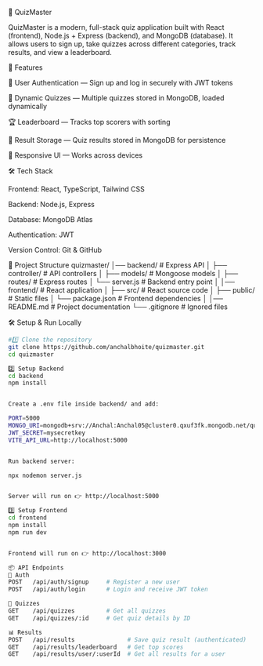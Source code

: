 🎯 QuizMaster

QuizMaster is a modern, full-stack quiz application built with React (frontend), Node.js + Express (backend), and MongoDB (database).
It allows users to sign up, take quizzes across different categories, track results, and view a leaderboard.

🚀 Features

🔐 User Authentication — Sign up and log in securely with JWT tokens

📝 Dynamic Quizzes — Multiple quizzes stored in MongoDB, loaded dynamically

🏆 Leaderboard — Tracks top scorers with sorting

💾 Result Storage — Quiz results stored in MongoDB for persistence

📱 Responsive UI — Works across devices

🛠 Tech Stack

Frontend: React, TypeScript, Tailwind CSS

Backend: Node.js, Express

Database: MongoDB Atlas

Authentication: JWT

Version Control: Git & GitHub

📂 Project Structure
quizmaster/
│── backend/          # Express API
│   ├── controller/   # API controllers
│   ├── models/       # Mongoose models
│   ├── routes/       # Express routes
│   └── server.js     # Backend entry point
│
│── frontend/         # React application
│   ├── src/          # React source code
│   ├── public/       # Static files
│   └── package.json  # Frontend dependencies
│
│── README.md         # Project documentation
└── .gitignore        # Ignored files

🛠️ Setup & Run Locally

```bash
#1️⃣ Clone the repository
git clone https://github.com/anchalbhoite/quizmaster.git
cd quizmaster

2️⃣ Setup Backend
cd backend
npm install


Create a .env file inside backend/ and add:

PORT=5000
MONGO_URI=mongodb+srv://Anchal:Anchal05@cluster0.qxuf3fk.mongodb.net/quizmaster?retryWrites=true&w=majority
JWT_SECRET=mysecretkey
VITE_API_URL=http://localhost:5000


Run backend server:

npx nodemon server.js


Server will run on 👉 http://localhost:5000

3️⃣ Setup Frontend
cd frontend
npm install
npm run dev


Frontend will run on 👉 http://localhost:3000

📦 API Endpoints
🔑 Auth
POST   /api/auth/signup     # Register a new user
POST   /api/auth/login      # Login and receive JWT token

📝 Quizzes
GET    /api/quizzes         # Get all quizzes
GET    /api/quizzes/:id     # Get quiz details by ID

📊 Results
POST   /api/results               # Save quiz result (authenticated)
GET    /api/results/leaderboard   # Get top scores
GET    /api/results/user/:userId  # Get all results for a user
